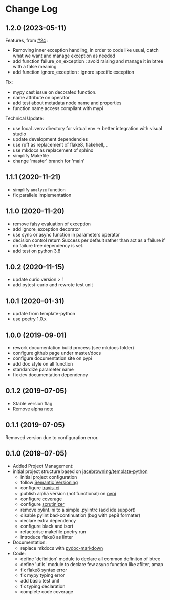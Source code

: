 # Change Log

## 1.2.0 (2023-05-11)

Features, from [#24](https://github.com/geronimo-iia/async-btree/issues/24) :

- Removing inner exception handling, in order to code like usual, catch what we want and manage exception as needed
- add function failure_on_exception : avoid raising and manage it in btree with a false meaning
- add function ignore_exception : ignore specific exception

Fix:
- mypy cast issue on decorated function.
- name attribute on operator
- add test about metadata node name and properties
- function name access compliant with mypi

Technical Update:

- use local .venv directory for virtual env -> better integration with visual studio
- update development dependencies
- use ruff as replacement of flake8, flakehell,...
- use mkdocs as replacement of sphinx
- simplify Makefile
- change 'master' branch for 'main'

## 1.1.1 (2020-11-21)

- simplify `analyze` function
- fix parallele implementation

## 1.1.0 (2020-11-20)

- remove falsy evaluation of exception
- add ignore_exception decorator
- use sync or async function in parameters operator
- decision control return Success per default rather than act as a failure if no failure tree dependency is set.
- add test on python 3.8

## 1.0.2 (2020-11-15)

- update curio version > 1
- add pytest-curio and rewrote test unit

## 1.0.1 (2020-01-31)

- update from template-python
- use poetry 1.0.x

## 1.0.0 (2019-09-01)

- rework documentation build process (see mkdocs folder)
- configure github page under master/docs
- configure documentation site on pypi
- add doc style on all function 
- standardize parameter name
- fix dev documentation dependency

## 0.1.2 (2019-07-05)

- Stable version flag
- Remove alpha note

## 0.1.1 (2019-07-05)

Removed version due to configuration error.

## 0.1.0 (2019-07-05)

- Added Project Management: 
- initial project structure based on [jacebrowning/template-python](https://github.com/jacebrowning/template-python)
  - initial project configuration
  - follow [Semantic Versioning](https://semver.org/)
  - configure [travis-ci](https://travis-ci.org)
  - publish alpha version (not functional) on [pypi](https://pypi.org)
  - configure [coverage](https://coveralls.io)
  - configure [scrutinizer](https://scrutinizer-ci.com/)
  - remove pylint.ini to a simple .pylintrc (add ide support)
  - disable pylint bad-continuation (bug with pep8 formater)
  - declare extra dependency
  - configure black and isort
  - refactorise makefile poetry run
  - introduce flake8 as linter
- Documentation:
  - replace mkdocs with [pydoc-markdown](https://github.com/NiklasRosenstein/pydoc-markdown)
- Code:
  - define 'definition' module to declare all common definiton of btree
  - define 'utils' module to declare few async function like afilter, amap
  - fix flake8 syntax error
  - fix mypy typing error
  - add basic test unit
  - fix typing declaration
  - complete code coverage

